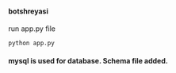 #### botshreyasi

run app.py file


    python app.py
    
    
#### mysql is used for database. Schema file added.
